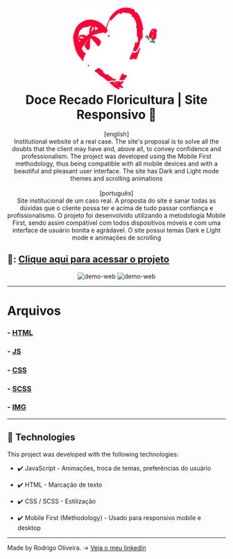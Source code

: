 <h1 align="center">
<br>
  <img src="assets/img/logo/doce-recado-logo-dark.png" alt="Doce Recado Logo" width="200">
<br>
Doce Recado Floricultura | Site Responsivo 🎍
</h1>

<p align="center">
[english]
<br>
Institutional website of a real case. The site's proposal is to solve all the doubts that the client may have and, above all, to convey confidence and professionalism.
The project was developed using the Mobile First methodology, thus being compatible with all mobile devices and with a beautiful and pleasant user interface.
The site has Dark and Light mode themes and scrolling animations
<br>
<br>
[português]
<br>
Site institucional de um caso real. A proposta do site é sanar todas as dúvidas que o cliente possa ter e acima de tudo passar confiança e profissionalismo. 
O projeto foi desenvolvido utilizando a metodologia Mobile First, sendo assim compátivel com todos dispositivos móveis e com uma interface de usuário bonita e agrádavel.
O site possui temas Dark e Light mode e animações de scrolling
</p>

## 🎍: [Clique aqui para acessar o projeto](https://1strodrigo.github.io/doce-recado-floricultura/)

<div align="center" >
  <img src="./git/gif/RevolutionEA_mensagemWhatsapp.gif" alt="demo-web" height="425">
  <img src="./git/gif/RevolutionEA_solicitandoOrçamento2.gif" alt="demo-web" height="425">
</div>

---

# Arquivos

### - [HTML](https://github.com/1stRodrigo/doce-recado-floricultura/blob/main/index.html)

### - [JS](https://github.com/1stRodrigo/doce-recado-floricultura/tree/main/assets/js)

### - [CSS](https://github.com/1stRodrigo/doce-recado-floricultura/tree/main/assets/css)

### - [SCSS](https://github.com/1stRodrigo/doce-recado-floricultura/tree/main/assets/scss)

### - [IMG](https://github.com/1stRodrigo/doce-recado-floricultura/tree/main/assets/img)

---

## 🚀 Technologies

This project was developed with the following technologies:

- ✔️ JavaScript - Animações, troca de temas, preferências do usuário

- ✔️ HTML - Marcação de texto

- ✔️ CSS / SCSS - Estilização

- ✔️ Mobile First (Methodology) - Usado para responsivo mobile e desktop

---

Made by Rodrigo Oliveira.
-> [Veja o meu linkedin](https://www.linkedin.com/in/rodrigo-oliveira-656270236/)
